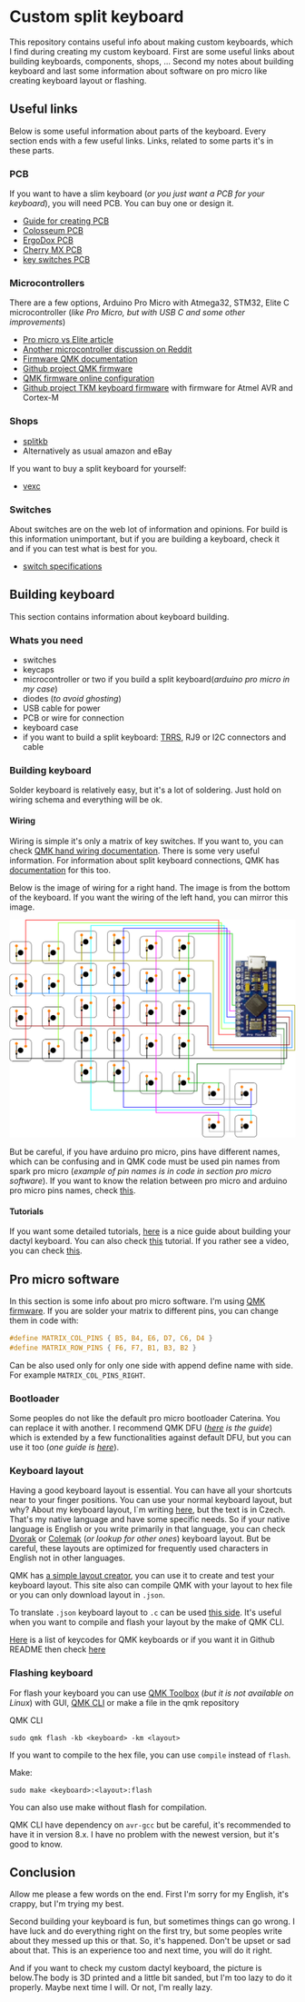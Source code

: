 # Custom split keyboard

This repository contains useful info about making custom keyboards, which I find during creating my custom keyboard. First are some useful links about building keyboards, components, shops, ... Second my notes about building keyboard and last some information about software on pro micro like creating keyboard layout or flashing.

## Useful links

Below is some useful information about parts of the keyboard. Every section ends with a few useful links. Links, related to some parts it's in these parts.

### PCB

If you want to have a slim keyboard (_or you just want a PCB for your keyboard_), you will need PCB. You can buy one or design it.

- [Guide for creating PCB](https://github.com/ruiqimao/keyboard-pcb-guide)
- [Colosseum PCB](https://github.com/swanmatch/colosseum60)
- [ErgoDox PCB](https://github.com/Ergodox-io/ErgoDox)
- [Cherry MX PCB](https://github.com/ogatatsu/Cherry-Mx-Bitboard)
- [key switches PCB](https://github.com/daprice/keyswitches.pretty)

### Microcontrollers

There are a few options, Arduino Pro Micro with Atmega32, STM32, Elite C microcontroller (_like Pro Micro, but with USB C and some other improvements_)

- [Pro micro vs Elite article](https://docs.splitkb.com/hc/en-us/articles/360011510839-Pro-Micro-vs-Elite-C-Why-choose-one-over-the-other-)
- [Another microcontroller discussion on Reddit](https://www.reddit.com/r/MechanicalKeyboards/comments/fs7dxb/is_the_atmega32u4_the_best_microcontroller_for/)
- [Firmware QMK documentation](https://beta.docs.qmk.fm)
- [Github project QMK firmware](https://github.com/qmk/qmk_firmware)
- [QMK firmware online configuration](https://config.qmk.fm/#/handwired/dactyl_promicro/LAYOUT_6x6)
- [Github project TKM keyboard firmware](https://github.com/tmk/tmk_core) with firmware for Atmel AVR and Cortex-M

### Shops

- [splitkb](https://splitkb.com/)
- Alternatively as usual amazon and eBay

If you want to buy a split keyboard for yourself:

- [vexc](https://www.vexc-how-design.com/designer-keyboard)

### Switches

About switches are on the web lot of information and opinions. For build is this information unimportant, but if you are building a keyboard, check it and if you can test what is best for you.

- [switch specifications](https://www.reddit.com/r/MechanicalKeyboards/comments/a7stdo/information_on_kailh_choc_switches/)

## Building keyboard

This section contains information about keyboard building.

### Whats you need

- switches
- keycaps
- microcontroller or two if you build a split keyboard(_arduino pro micro in my case_)
- diodes (_to avoid ghosting_)
- USB cable for power
- PCB or wire for connection
- keyboard case
- if you want to build a split keyboard: [TRRS](https://en.wikipedia.org/?title=TRRS_connector&redirect=no), RJ9 or I2C connectors and cable

### Building keyboard

Solder keyboard is relatively easy, but it's a lot of soldering. Just hold on wiring schema and everything will be ok.

#### Wiring

Wiring is simple it's only a matrix of key switches. If you want to, you can check [QMK hand wiring documentation](https://docs.qmk.fm/#/hand_wire?id=wiring-the-matrix). There is some very useful information. For information about split keyboard connections, QMK has [documentation](https://docs.qmk.fm/#/feature_split_keyboard) for this too.

Below is the image of wiring for a right hand. The image is from the bottom of the keyboard. If you want the wiring of the left hand, you can mirror this image.

![Image of wiring](wiring_image.png)

But be careful, if you have arduino pro micro, pins have different names, which can be confusing and in QMK code must be used pin names from spark pro micro (_example of pin names is in code in section pro micro software_). If you want to know the relation between pro micro and arduino pro micro pins names, check [this](https://deskthority.net/wiki/Arduino_Pro_Micro#Pinout).

#### Tutorials

If you want some detailed tutorials, [here](https://sachee.medium.com/building-my-first-keyboard-and-you-can-too-512c0f8a4c5f) is a nice guide about building your dactyl keyboard. You can also check [this](https://github.com/nicinabox/lets-split-guide/blob/master/assembly.md) tutorial. If you rather see a video, you can check [this](https://www.youtube.com/watch?v=y0F8Mig40m0).

## Pro micro software

In this section is some info about pro micro software. I'm using [QMK firmware](https://docs.qmk.fm). If you are solder your matrix to different pins, you can change them in code with:

```C
#define MATRIX_COL_PINS { B5, B4, E6, D7, C6, D4 }
#define MATRIX_ROW_PINS { F6, F7, B1, B3, B2 }
```

Can be also used only for only one side with append define name with side. For example `MATRIX_COL_PINS_RIGHT`.

### Bootloader

Some peoples do not like the default pro micro bootloader Caterina. You can replace it with another. I recommend QMK DFU (_[here](https://www.reddit.com/r/olkb/comments/8sxgzb/replace_pro_micro_bootloader_with_qmk_dfu/) is the guide_) which is extended by a few functionalities against default DFU, but you can use it too (_one guide is [here](https://www.reddit.com/r/olkb/comments/9ctx37/qmk_burn_dfu_bootloader_into_keyboard_with/)_).

### Keyboard layout

Having a good keyboard layout is essential. You can have all your shortcuts near to your finger positions. You can use your normal keyboard layout, but why? About my keyboard layout, I`m writing [here](./czech_keyboard_layout.md), but the text is in Czech. That's my native language and have some specific needs. So if your native language is English or you write primarily in that language, you can check [Dvorak](https://en.wikipedia.org/wiki/Dvorak_keyboard_layout) or [Colemak](https://colemak.com) (_or lookup for other ones_) keyboard layout. But be careful, these layouts are optimized for frequently used characters in English not in other languages.

QMK has [a simple layout creator](https://config.qmk.fm), you can use it to create and test your keyboard layout. This site also can compile QMK with your layout to hex file or you can only download layout in `.json`.

To translate `.json` keyboard layout to `.c` can be used [this side](https://jhelvy.shinyapps.io/qmkjsonconverter/). It's useful when you want to compile and flash your layout by the make of QMK CLI.

[Here](https://docs.qmk.fm/#/keycode) is a list of keycodes for QMK keyboards or if you want it in Github README then check [here](https://github.com/qmk/qmk_firmware/blob/master/docs/keycodes.md)

### Flashing keyboard

For flash your keyboard you can use [QMK Toolbox](https://github.com/qmk/qmk_toolbox) (_but it is not available on Linux_) with GUI, [QMK CLI](https://github.com/qmk/qmk_cli) or make a file in the qmk repository

QMK CLI

```
sudo qmk flash -kb <keyboard> -km <layout>
```

If you want to compile to the hex file, you can use `compile` instead of `flash`.

Make:

```
sudo make <keyboard>:<layout>:flash
```

You can also use make without flash for compilation.

QMK CLI have dependency on `avr-gcc` but be careful, it's recommended to have it in version 8.x. I have no problem with the newest version, but it's good to know.

## Conclusion

Allow me please a few words on the end. First I'm sorry for my English, it's crappy, but I'm trying my best.

Second building your keyboard is fun, but sometimes things can go wrong. I have luck and do everything right on the first try, but some peoples write about they messed up this or that. So, it's happened. Don't be upset or sad about that. This is an experience too and next time, you will do it right.

And if you want to check my custom dactyl keyboard, the picture is below.The body is 3D printed and a little bit sanded, but I'm too lazy to do it properly. Maybe next time I will. Or not, I'm really lazy.
